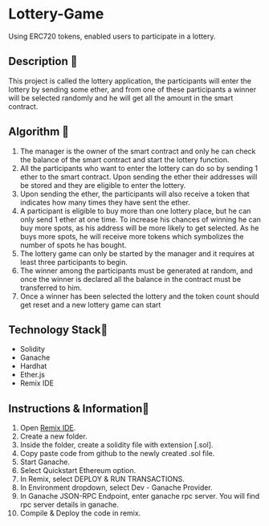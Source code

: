 # Lottery-Game
Using ERC720 tokens, enabled users to participate in a lottery.

## Description 📌
This project is called the lottery application, the participants will enter the lottery by sending some ether, and from one of these participants a winner will be selected randomly and he will get all the amount in the smart contract.

## Algorithm 📌
1)	The manager is the owner of the smart contract and only he can check the balance of the smart contract and start the lottery function.
2)	All the participants who want to enter the lottery can do so by sending 1 ether to the smart contract.  Upon sending the ether their addresses will be stored and they are eligible to enter the lottery.
3)	Upon sending the ether, the participants will also receive a token that indicates how many times they have sent the ether.
4)	A participant is eligible to buy more than one lottery place, but he can only send 1 ether at one time. To increase his chances of winning he can buy more spots, as his address will be more likely to get selected. As he buys more spots, he will receive more tokens which symbolizes the number of spots he has bought.
5)	The lottery game can only be started by the manager and it requires at least three participants to begin. 
6)	The winner among the participants must be generated at random, and once the winner is declared all the balance in the contract must be transferred to him. 
7)	Once a winner has been selected the lottery and the token count should get reset and a new lottery game can start

## Technology Stack📌
* Solidity
* Ganache
* Hardhat
* Ether.js
* Remix IDE

## Instructions & Information📌
1) Open [Remix IDE](https://remix.ethereum.org).
2) Create a new folder.
3) Inside the folder, create a solidity file with extension [.sol].
4) Copy paste code from github to the newly created .sol file.
5) Start Ganache.
6) Select Quickstart Ethereum option.
7) In Remix, select DEPLOY & RUN TRANSACTIONS.
8) In Environment dropdown, select Dev - Ganache Provider.
9) In Ganache JSON-RPC Endpoint, enter ganache rpc server. You will find rpc server details in ganache.
10) Compile & Deploy the code in remix.

